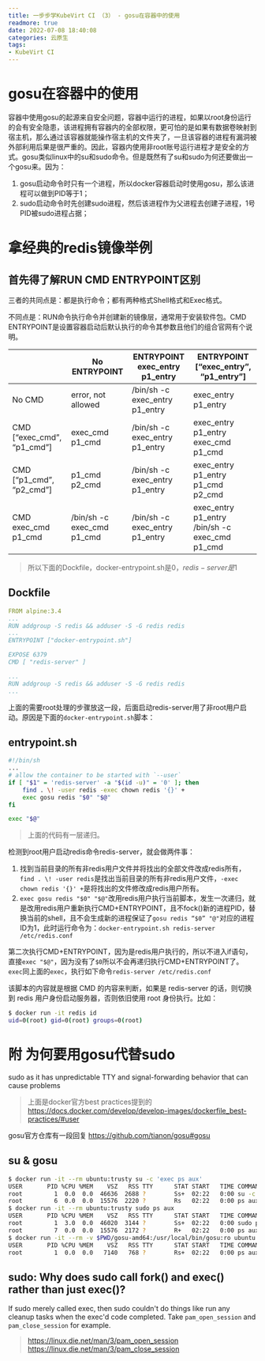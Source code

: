 ```yaml
---
title: 一步步学KubeVirt CI （3） - gosu在容器中的使用
readmore: true
date: 2022-07-08 18:40:08
categories: 云原生
tags:
- KubeVirt CI
---
```


# gosu在容器中的使用
容器中使用gosu的起源来自安全问题，容器中运行的进程，如果以root身份运行的会有安全隐患，该进程拥有容器内的全部权限，更可怕的是如果有数据卷映射到宿主机，那么通过该容器就能操作宿主机的文件夹了，一旦该容器的进程有漏洞被外部利用后果是很严重的。因此，容器内使用非root账号运行进程才是安全的方式。gosu类似linux中的su和sudo命令。但是既然有了su和sudo为何还要做出一个gosu来。因为：

1. gosu启动命令时只有一个进程，所以docker容器启动时使用gosu，那么该进程可以做到PID等于1；
2. sudo启动命令时先创建sudo进程，然后该进程作为父进程去创建子进程，1号PID被sudo进程占据；



# 拿经典的redis镜像举例

## 首先得了解RUN CMD ENTRYPOINT区别
三者的共同点是：都是执行命令；都有两种格式Shell格式和Exec格式。

不同点是：RUN命令执行命令并创建新的镜像层，通常用于安装软件包。CMD ENTRYPOINT是设置容器启动后默认执行的命令其参数且他们的组合官网有个说明。

| | No ENTRYPOINT|ENTRYPOINT exec_entry p1_entry|ENTRYPOINT [“exec_entry”, “p1_entry”]|
| --- | --- | --- | --- |
|No CMD|	error, not allowed	|/bin/sh -c exec_entry p1_entry	|exec_entry p1_entry|
|CMD [“exec_cmd”, “p1_cmd”]|	exec_cmd p1_cmd	|/bin/sh -c exec_entry p1_entry	|exec_entry p1_entry exec_cmd p1_cmd|
|CMD [“p1_cmd”, “p2_cmd”]|	p1_cmd p2_cmd	|/bin/sh -c exec_entry p1_entry	|exec_entry p1_entry p1_cmd p2_cmd|
|CMD exec_cmd p1_cmd	|/bin/sh -c exec_cmd p1_cmd	|/bin/sh -c exec_entry p1_entry	|exec_entry p1_entry /bin/sh -c exec_cmd p1_cmd|

> 所以下面的Dockfile，docker-entrypoint.sh是$0，redis-server是$1

## Dockfile
```yaml
FROM alpine:3.4
...
RUN addgroup -S redis && adduser -S -G redis redis
...
ENTRYPOINT ["docker-entrypoint.sh"]

EXPOSE 6379
CMD [ "redis-server" ]
```

```yaml
...
RUN addgroup -S redis && adduser -S -G redis redis
...
```
上面的需要root处理的步骤放这一段，后面启动redis-server用了非root用户启动。原因是下面的`docker-entrypoint.sh`脚本：

## entrypoint.sh

```bash
#!/bin/sh
...
# allow the container to be started with `--user`
if [ "$1" = 'redis-server' -a "$(id -u)" = '0' ]; then
	find . \! -user redis -exec chown redis '{}' +
	exec gosu redis "$0" "$@"
fi

exec "$@"
```

> 上面的代码有一层递归。

检测到root用户启动redis命令redis-server，就会做两件事：
1. 找到当前目录的所有非redis用户文件并将找出的全部文件改成redis所有，`find . \! -user redis`是找出当前目录的所有非redis用户文件，`-exec chown redis '{}' +`是将找出的文件修改成redis用户所有。
2. `exec gosu redis "$0" "$@"`改用redis用户执行当前脚本，发生一次递归，就是改用redis用户重新执行CMD+ENTRYPOINT，且不fock()新的进程PID，替换当前的shell，且不会生成新的进程保证了`gosu redis “$0” "@"`对应的进程ID为1，此时运行命令为：`docker-entrypoint.sh redis-server /etc/redis.conf`

第二次执行CMD+ENTRYPOINT，因为是redis用户执行的，所以不进入if语句，直接`exec "$@"`，因为没有了`$0`所以不会再递归执行CMD+ENTRYPOINT了。`exec`同上面的`exec`，执行如下命令`redis-server /etc/redis.conf`

该脚本的内容就是根据 CMD 的内容来判断，如果是 redis-server 的话，则切换到 redis 用户身份启动服务器，否则依旧使用 root 身份执行。比如：

```bash
$ docker run -it redis id
uid=0(root) gid=0(root) groups=0(root)
```

# 附 为何要用gosu代替sudo

sudo as it has unpredictable TTY and signal-forwarding behavior that can cause problems

> 上面是docker官方best practices提到的 https://docs.docker.com/develop/develop-images/dockerfile_best-practices/#user

gosu官方仓库有一段回复 https://github.com/tianon/gosu#gosu


## su & gosu
```bash
$ docker run -it --rm ubuntu:trusty su -c 'exec ps aux'
USER       PID %CPU %MEM    VSZ   RSS TTY      STAT START   TIME COMMAND
root         1  0.0  0.0  46636  2688 ?        Ss+  02:22   0:00 su -c exec ps a
root         6  0.0  0.0  15576  2220 ?        Rs   02:22   0:00 ps aux
$ docker run -it --rm ubuntu:trusty sudo ps aux
USER       PID %CPU %MEM    VSZ   RSS TTY      STAT START   TIME COMMAND
root         1  3.0  0.0  46020  3144 ?        Ss+  02:22   0:00 sudo ps aux
root         7  0.0  0.0  15576  2172 ?        R+   02:22   0:00 ps aux
$ docker run -it --rm -v $PWD/gosu-amd64:/usr/local/bin/gosu:ro ubuntu:trusty gosu root ps aux
USER       PID %CPU %MEM    VSZ   RSS TTY      STAT START   TIME COMMAND
root         1  0.0  0.0   7140   768 ?        Rs+  02:22   0:00 ps aux
```

## sudo: Why does sudo call fork() and exec() rather than just exec()?

If sudo merely called exec, then sudo couldn't do things like run any cleanup tasks when the exec'd code completed. Take `pam_open_session` and `pam_close_session` for example.

> https://linux.die.net/man/3/pam_open_session
> https://linux.die.net/man/3/pam_close_session

